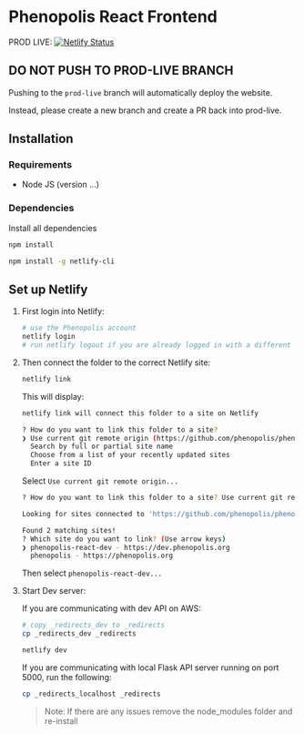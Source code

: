 # Phenopolis React Frontend

PROD LIVE: [![Netlify Status](https://api.netlify.com/api/v1/badges/bb56af63-0d92-4259-9884-b6795cffad1d/deploy-status)](https://app.netlify.com/sites/phenopolis/deploys)

## DO NOT PUSH TO PROD-LIVE BRANCH

Pushing to the `prod-live` branch will automatically deploy the website.

Instead, please create a new branch and create a PR back into prod-live.

## Installation

### Requirements

- Node JS (version ...)

### Dependencies

Install all dependencies

```bash
npm install

npm install -g netlify-cli
```

## Set up Netlify

1. First login into Netlify:

   ```bash
   # use the Phenopolis account
   netlify login
   # run netlify logout if you are already logged in with a different account
   ```

2. Then connect the folder to the correct Netlify site:  

   ```bash
   netlify link
   ```

   This will display:

   ```bash
   netlify link will connect this folder to a site on Netlify
   
   ? How do you want to link this folder to a site?
   ❯ Use current git remote origin (https://github.com/phenopolis/phenopolis_frontend_react)
     Search by full or partial site name
     Choose from a list of your recently updated sites
     Enter a site ID
   
   ```

   Select `Use current git remote origin...`

   ```bash
   ? How do you want to link this folder to a site? Use current git remote origin (https://github.com/phenopolis/phenopolis_frontend_react)
   
   Looking for sites connected to 'https://github.com/phenopolis/phenopolis_frontend_react'...
   
   Found 2 matching sites!
   ? Which site do you want to link? (Use arrow keys)
   ❯ phenopolis-react-dev - https://dev.phenopolis.org
     phenopolis - https://phenopolis.org
   ```

   Then select `phenopolis-react-dev...`

3. Start Dev server:

   If you are communicating with dev API on AWS:

   ```bash
   # copy _redirects_dev to _redirects
   cp _redirects_dev _redirects
   
   netlify dev
   ```

   If you are communicating with local Flask API server running on port 5000, run the following:

   ```bash
   cp _redirects_localhost _redirects
   ```

   > Note: If there are any issues remove the node_modules folder and re-install
